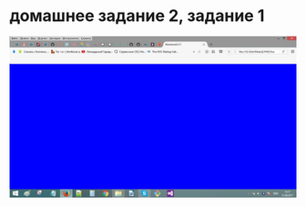 # домашнее задание 2, задание 1
![rezultat](https://github.com/tori190386/DZ_2_1/blob/master/rezultat_2_1.jpg)
